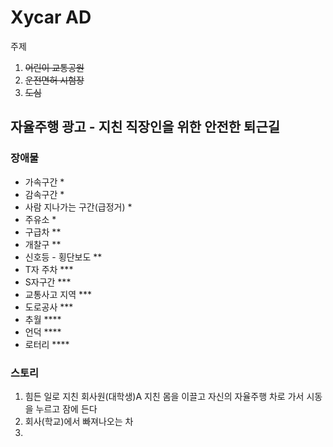 <h1>Xycar AD</h1>
  
  주제
  1. ~~어린이 교통공원~~
  2. ~~운전면허 시험장~~
  3. ~~도심~~

  <h2>자율주행 광고 - 지친 직장인을 위한 안전한 퇴근길</h2>

  <h3>장애물</h3>
  <ul>
<li>가속구간 *</li> 
<li>감속구간 *</li>
<li>사람 지나가는 구간(급정거) *</li>
<li>주유소 *</li>
<li>구급차 **</li>
<li>개찰구 **</li>
<li>신호등 - 횡단보도 **</li>
<li>T자 주차 ***</li>
<li>S자구간 ***</li>
<li>교통사고 지역 ***</li>
<li>도로공사 ***</li>
<li>추월 ****</li>
<li>언덕 ****</li> 
<li>로터리 ****</li>
  </ul>
  
  <h3>스토리</h3>
  
  1. 힘든 일로 지친 회사원(대학생)A 지친 몸을 이끌고 자신의 자율주행 차로 가서 시동을 누르고 잠에 든다
  2. 회사(학교)에서 빠져나오는 차
  3. 
